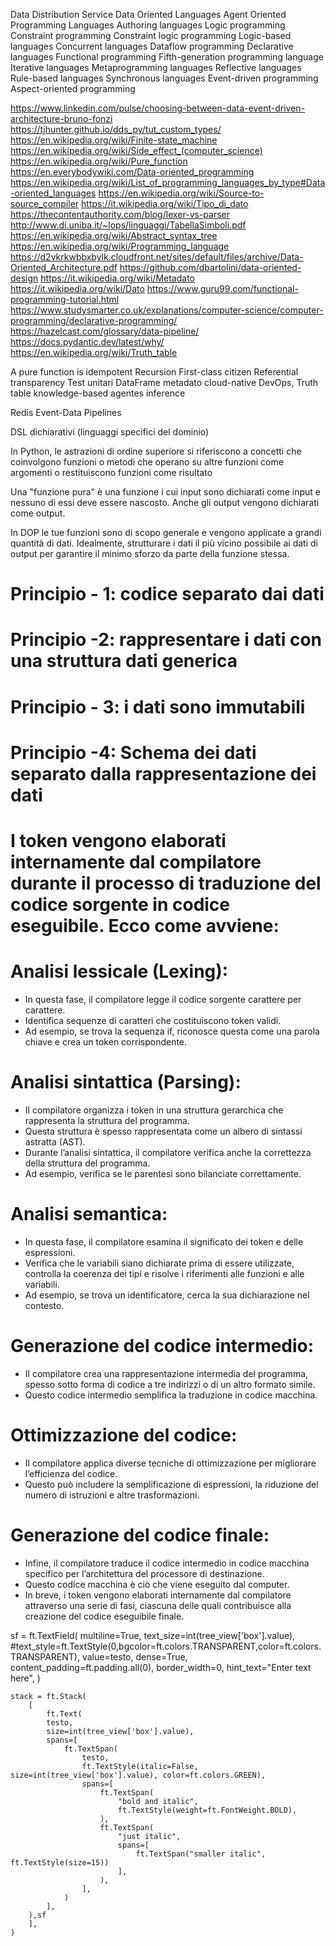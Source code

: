 Data Distribution Service
Data Oriented Languages
Agent Oriented Programming Languages
Authoring languages
Logic programming
Constraint programming
Constraint logic programming
Logic-based languages
Concurrent languages
Dataflow programming
Declarative languages
Functional programming
Fifth-generation programming language
Iterative languages
Metaprogramming languages
Reflective languages
Rule-based languages
Synchronous languages
Event-driven programming
Aspect-oriented programming

https://www.linkedin.com/pulse/choosing-between-data-event-driven-architecture-bruno-fonzi
https://tjhunter.github.io/dds_py/tut_custom_types/
https://en.wikipedia.org/wiki/Finite-state_machine
https://en.wikipedia.org/wiki/Side_effect_(computer_science)
https://en.wikipedia.org/wiki/Pure_function
https://en.everybodywiki.com/Data-oriented_programming
https://en.wikipedia.org/wiki/List_of_programming_languages_by_type#Data-oriented_languages
https://en.wikipedia.org/wiki/Source-to-source_compiler
https://it.wikipedia.org/wiki/Tipo_di_dato
https://thecontentauthority.com/blog/lexer-vs-parser
http://www.di.uniba.it/~lops/linguaggi/TabellaSimboli.pdf
https://en.wikipedia.org/wiki/Abstract_syntax_tree
https://en.wikipedia.org/wiki/Programming_language
https://d2vkrkwbbxbylk.cloudfront.net/sites/default/files/archive/Data-Oriented_Architecture.pdf
https://github.com/dbartolini/data-oriented-design
https://it.wikipedia.org/wiki/Metadato
https://it.wikipedia.org/wiki/Dato
https://www.guru99.com/functional-programming-tutorial.html
https://www.studysmarter.co.uk/explanations/computer-science/computer-programming/declarative-programming/
https://hazelcast.com/glossary/data-pipeline/
https://docs.pydantic.dev/latest/why/
https://en.wikipedia.org/wiki/Truth_table

A pure function is idempotent
Recursion
First-class citizen
Referential transparency
Test unitari
DataFrame
metadato
cloud-native
DevOps,
Truth table
knowledge-based agentes
inference

Redis
Event-Data Pipelines

DSL dichiarativi (linguaggi specifici del dominio)

In Python, le astrazioni di ordine superiore si riferiscono a concetti che coinvolgono funzioni o metodi che operano su altre funzioni come argomenti o restituiscono funzioni come risultato

Una "funzione pura" è una funzione i cui input sono dichiarati come input e nessuno di essi deve essere nascosto. Anche gli output vengono dichiarati come output.

In DOP le tue funzioni sono di scopo generale e vengono applicate a grandi quantità di dati. Idealmente, strutturare i dati il ​​più vicino possibile ai dati di output per garantire il minimo sforzo da parte della funzione stessa.

# Principio - 1: codice separato dai dati

# Principio -2: rappresentare i dati con una struttura dati generica

# Principio - 3: i dati sono immutabili

# Principio -4: Schema dei dati separato dalla rappresentazione dei dati

# I token vengono elaborati internamente dal compilatore durante il processo di traduzione del codice sorgente in codice eseguibile. Ecco come avviene:

# Analisi lessicale (Lexing):
- In questa fase, il compilatore legge il codice sorgente carattere per carattere.
- Identifica sequenze di caratteri che costituiscono token validi.
- Ad esempio, se trova la sequenza if, riconosce questa come una parola chiave e crea un token corrispondente.
# Analisi sintattica (Parsing):
- Il compilatore organizza i token in una struttura gerarchica che rappresenta la struttura del programma.
- Questa struttura è spesso rappresentata come un albero di sintassi astratta (AST).
- Durante l’analisi sintattica, il compilatore verifica anche la correttezza della struttura del programma.
- Ad esempio, verifica se le parentesi sono bilanciate correttamente.
# Analisi semantica:
- In questa fase, il compilatore esamina il significato dei token e delle espressioni.
- Verifica che le variabili siano dichiarate prima di essere utilizzate, controlla la coerenza dei tipi e risolve i riferimenti alle funzioni e alle variabili.
- Ad esempio, se trova un identificatore, cerca la sua dichiarazione nel contesto.
# Generazione del codice intermedio:
- Il compilatore crea una rappresentazione intermedia del programma, spesso sotto forma di codice a tre indirizzi o di un altro formato simile.
- Questo codice intermedio semplifica la traduzione in codice macchina.
# Ottimizzazione del codice:
- Il compilatore applica diverse tecniche di ottimizzazione per migliorare l’efficienza del codice.
- Questo può includere la semplificazione di espressioni, la riduzione del numero di istruzioni e altre trasformazioni.
# Generazione del codice finale:
- Infine, il compilatore traduce il codice intermedio in codice macchina specifico per l’architettura del processore di destinazione.
- Questo codice macchina è ciò che viene eseguito dal computer.
- In breve, i token vengono elaborati internamente dal compilatore attraverso una serie di fasi, ciascuna delle quali contribuisce alla creazione del codice eseguibile finale.



sf = ft.TextField(
            multiline=True,
            text_size=int(tree_view['box'].value),
            #text_style=ft.TextStyle(0,bgcolor=ft.colors.TRANSPARENT,color=ft.colors.TRANSPARENT),
            value=testo,
            dense=True,
            content_padding=ft.padding.all(0),
            border_width=0,
            hint_text="Enter text here",
        )

    stack = ft.Stack(
        [
            ft.Text(
            testo,
            size=int(tree_view['box'].value),
            spans=[
                ft.TextSpan(
                    testo,
                    ft.TextStyle(italic=False, size=int(tree_view['box'].value), color=ft.colors.GREEN),
                    spans=[
                        ft.TextSpan(
                            "bold and italic",
                            ft.TextStyle(weight=ft.FontWeight.BOLD),
                        ),
                        ft.TextSpan(
                            "just italic",
                            spans=[
                                ft.TextSpan("smaller italic", ft.TextStyle(size=15))
                            ],
                        ),
                    ],
                )
            ],
        ),sf
        ],
    )